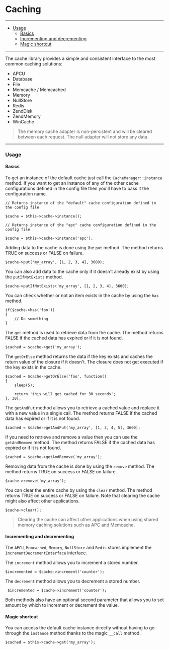 # Caching

--------------------------------------------------------

* [Usage](#usage)
	- [Basics](#usage:basics)
	- [Incrementing and decrementing](#usage:incrementing_and_decrementing)
	- [Magic shortcut](#usage:magic_shortcut)

--------------------------------------------------------

The cache library provides a simple and consistent interface to the most common caching solutions:

* APCU
* Database
* File
* Memcache / Memcached
* Memory
* NullStore
* Redis
* ZendDisk
* ZendMemory
* WinCache

> The memory cache adapter is non-persistent and will be cleared between each request. The null adapter will not store any data.

--------------------------------------------------------

<a id="usage"></a>

### Usage

<a id="usage:basics"></a>

#### Basics

To get an instance of the default cache just call the ```CacheManager::instance``` method. If you want to get an instance of any of the other cache configurations defined in the config file then you'll have to pass it the configuration name.

	// Returns instance of the "default" cache configuration defined in the config file

	$cache = $this->cache->instance();

	// Returns instance of the "apc" cache configuration defined in the config file

	$cache = $this->cache->instance('apc');

Adding data to the cache is done using the ```put``` method. The method returns TRUE on success or FALSE on failure.

	$cache->put('my_array', [1, 2, 3, 4], 3600);

You can also add data to the cache only if it doesn't already exist by using the `putIfNotExists` method.

	$cache->putIfNotExists('my_array', [1, 2, 3, 4], 3600);

You can check whether or not an item exists in the cache by using the ```has``` method.

	if($cache->has('foo'))
	{
		// Do something
	}

The ```get``` method is used to retrieve data from the cache. The method returns FALSE if the cached data has expired or if it is not found.

	$cached = $cache->get('my_array');

The ```getOrElse``` method returns the data if the key exists and caches the return value of the closure if it doesn't. The closure does not get executed if the key exists in the cache.

	$cached = $cache->getOrElse('foo', function()
	{
		sleep(5);

		return 'this will get cached for 30 seconds';
	}, 30);

The ```getAndPut``` method allows you to retrieve a cached value and replace it with a new value in a single call. The method returns FALSE if the cached data has expired or if it is not found.

	$cached = $cache->getAndPut('my_array', [1, 3, 4, 5], 3600);

If you need to retrieve and remove a value then you can use the ```getAndRemove``` method. The method returns FALSE if the cached data has expired or if it is not found.

	$cached = $cache->getAndRemove('my_array');

Removing data from the cache is done by using the ```remove``` method. The method returns TRUE on success or FALSE on failure.

	$cache->remove('my_array');

You can clear the entire cache by using the ```clear``` method. The method returns TRUE on success or FALSE on failure. Note that clearing the cache might also affect other applications.

	$cache->clear();

> Clearing the cache can affect other applications when using shared memory caching solutions such as APC and Memcache.

<a id="usage:incrementing_and_decrementing"></a>

#### Incrementing and decrementing

The `APCU`, `Memcached`, `Memory`, `NullStore` and `Redis` stores implement the `IncrementDecrementInterface` interface.

The `increment` method allows you to increment a stored number.

 	$incremented = $cache->increment('counter');

The `decrement` method allows you to decrement a stored number.

	 $incremented = $cache->increment('counter');

Both methods also have an optional second parameter that allows you to set amount by which to increment or decrement the value.

<a id="usage:magic_shortcut"></a>

#### Magic shortcut

You can access the default cache instance directly without having to go through the ```instance``` method thanks to the magic ```__call``` method.

	$cached = $this->cache->get('my_array');

